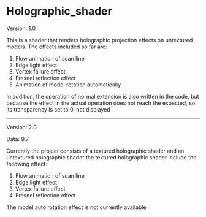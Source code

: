 # Holographic_shader
Version: 1.0

This is a shader that renders holographic projection effects on untextured models. The effects included so far are:
1. Flow animation of scan line
2. Edge light effect
3. Vertex failure effect
4. Fresnel reflection effect
5. Animation of model rotation automatically

In addition, the operation of normal extension is also written in the code, 
but because the effect in the actual operation does not reach the expected, so its transparency is set to 0, not displayed

----------------------------------------------------------------------------------------------------------------------------------

Version: 2.0

Data: 9.7

Currently the project consists of a textured holographic shader and an untextured holographic shader
the textured holographic shader include the following effect:
1. Flow animation of scan line
2. Edge light effect
3. Vertex failure effect
4. Fresnel reflection effect

The model auto rotation effect is not currently available
